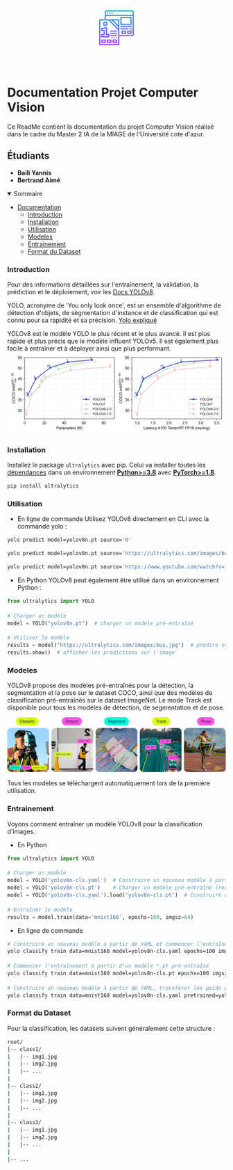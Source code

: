 <h1 align="center">
  <a href="https://github.com/aimebertrand/documentation-stage-juillet-aout-2021">
    <!-- Please provide path to your logo here -->
    <img src="logo.svg" alt="Logo" width="100" height="100">
  </a>
</h1>

<div align="center">
<br />
</div>

# Documentation Projet Computer Vision
Ce ReadMe contient la documentation du projet Computer Vision réalisé dans le cadre du Master 2 IA de la MIAGE de l'Université cote d'azur.

## Étudiants
 
* **Baili Yannis** 
* **Bertrand Aimé**

<details open="open">
<summary>Sommaire</summary>

- [Documentation](#Documentation)
  - [Introduction](#Introduction)
  - [Installation](#Installation)
  - [Utilisation](#Utilisation)
  - [Modeles](#Modeles)
  - [Entrainement](#Entrainement)
  - [Format du Dataset](#Format-du-Dataset)
</details>

### Introduction

Pour des informations détaillées sur l'entraînement, la validation, la prédiction et le déploiement, voir les [Docs YOLOv8](https://docs.ultralytics.com).

YOLO, acronyme de 'You only look once', est un ensemble d'algorithme de détection d'objets, de ségmentation d'instance et de classification qui est connu pour sa rapidité et sa précision. [Yolo expliqué](https://blog.roboflow.com/a-thorough-breakdown-of-yolov4/) 

YOLOv8 est le modèle YOLO le plus récent et le plus avancé. Il est plus rapide et plus précis que le modèle influent YOLOv5. Il est également plus facile à entraîner et à déployer ainsi que plus performant. ![alt text](yolo-comparison-plots-1536x576.png)

### Installation


Installez le package `ultralytics` avec pip. Celui va installer toutes les [dépendances](https://github.com/ultralytics/ultralytics/blob/main/requirements.txt) dans un environnement [**Python>=3.8**](https://www.python.org/) avec [**PyTorch>=1.8**](https://pytorch.org/get-started/locally/).

```bash
pip install ultralytics
```

### Utilisation

- En ligne de commande
Utilisez YOLOv8 directement en CLI avec la commande yolo :

```bash
yolo predict model=yolov8n.pt source='0'
```
```bash
yolo predict model=yolov8n.pt source='https://ultralytics.com/images/bus.jpg'
```
```bash
yolo predict model=yolov8n.pt source='https://www.youtube.com/watch?v=jjlBnrzSGjc'
```

- En Python
YOLOv8 peut également être utilisé dans un environnement Python :
    
```python
from ultralytics import YOLO

# Charger un modèle
model = YOLO("yolov8n.pt")  # charger un modèle pré-entraîné

# Utiliser le modèle
results = model("https://ultralytics.com/images/bus.jpg")  # prédire sur une image
results.show()  # afficher les prédictions sur l'image
```
### Modeles

YOLOv8 propose des modèles pré-entraînés pour la détection, la segmentation et la pose sur le dataset COCO, ainsi que des modèles de classification pré-entraînés sur le dataset ImageNet. Le mode Track est disponible pour tous les modèles de détection, de segmentation et de pose.

![alt text](img.png)

Tous les modèles se téléchargent automatiquement lors de la première utilisation.

### Entrainement

Voyons comment entraîner un modèle YOLOv8 pour la classification d'images.

- En Python

```python
from ultralytics import YOLO

# Charger un modèle
model = YOLO('yolov8n-cls.yaml')  # Construire un nouveau modèle à partir de YAML
model = YOLO('yolov8n-cls.pt')    # Charger un modèle pré-entraîné (recommandé pour l'entraînement)
model = YOLO('yolov8n-cls.yaml').load('yolov8n-cls.pt')  # Construire à partir de YAML et transférer les poids

# Entraîner le modèle
results = model.train(data='mnist160', epochs=100, imgsz=64)
```

- En ligne de commande

```bash
# Construire un nouveau modèle à partir de YAML et commencer l'entraînement à partir de zéro
yolo classify train data=mnist160 model=yolov8n-cls.yaml epochs=100 imgsz=64

# Commencer l'entraînement à partir d'un modèle *.pt pré-entraîné
yolo classify train data=mnist160 model=yolov8n-cls.pt epochs=100 imgsz=64

# Construire un nouveau modèle à partir de YAML, transférer les poids pré-entraînés et commencer l'entraînement
yolo classify train data=mnist160 model=yolov8n-cls.yaml pretrained=yolov8n-cls.pt epochs=100 imgsz=64
```

### Format du Dataset

Pour la classification, les datasets suivent généralement cette structure :

```bash
root/
|-- class1/
|   |-- img1.jpg
|   |-- img2.jpg
|   |-- ...
|
|-- class2/
|   |-- img1.jpg
|   |-- img2.jpg
|   |-- ...
|
|-- class3/
|   |-- img1.jpg
|   |-- img2.jpg
|   |-- ...
|
|-- ...
```


